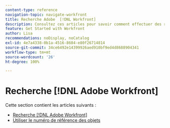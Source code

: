 ```yaml
---
content-type: reference
navigation-topic: navigate-workfront
title: Recherche Adobe  [!DNL Workfront]
description: Consultez ces articles pour savoir comment effectuer des recherches dans Workfront.
feature: Get Started with Workfront
author: Lisa
recommendations: noDisplay, noCatalog
exl-id: 4e7a4338-0b1a-4516-8604-e80f26714814
source-git-commit: 34ce6492e14399926aed910bf9ed4d8688904341
workflow-type: tm+mt
source-wordcount: '26'
ht-degree: 100%

---
```


# Recherche [!DNL Adobe Workfront]

Cette section contient les articles suivants :

* [Recherche  [!DNL Adobe Workfront]](../../../workfront-basics/navigate-workfront/search/search-workfront.md)
* [Utiliser le numéro de référence des objets](../../../workfront-basics/navigate-workfront/search/reference-number-of-objects.md)
